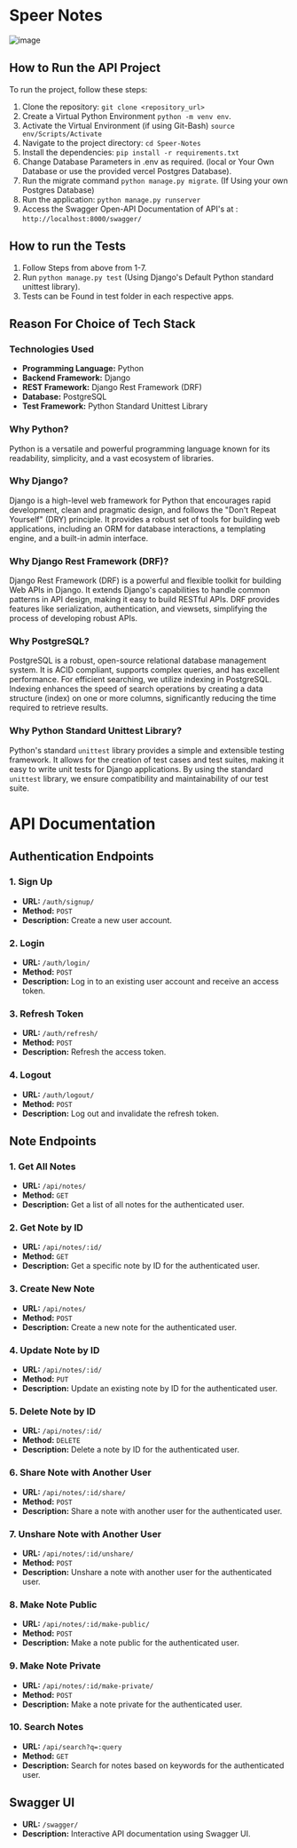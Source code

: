 # Speer Notes

![image](https://github.com/EGhost98/Speer_Notes/assets/76267623/cedacbda-942b-4c52-b530-ddc35e2b7c8b)

## How to Run the API Project
To run the project, follow these steps:

1. Clone the repository: `git clone <repository_url>`
2. Create a Virtual Python Environment `python -m venv env`.
3. Activate the Virtual Environment (if using Git-Bash) `source env/Scripts/Activate`
4. Navigate to the project directory: `cd Speer-Notes`
5. Install the dependencies: `pip install -r requirements.txt`
6. Change Database Parameters in .env as required. (local or Your Own Database or use the provided vercel Postgres Database).
7. Run the migrate command `python manage.py migrate`. (If Using your own Postgres Database)
8. Run the application: `python manage.py runserver`
9. Access the Swagger Open-API Documentation of API's at : `http://localhost:8000/swagger/`

## How to run the Tests

1. Follow Steps from above from 1-7.
2. Run `python manage.py test` (Using Django's Default Python standard unittest library).
3. Tests can be Found in test folder in each respective apps.

## Reason For Choice of Tech Stack

### Technologies Used

- **Programming Language:** Python
- **Backend Framework:** Django
- **REST Framework:** Django Rest Framework (DRF)
- **Database:** PostgreSQL
- **Test Framework:** Python Standard Unittest Library

### Why Python?

Python is a versatile and powerful programming language known for its readability, simplicity, and a vast ecosystem of libraries.

### Why Django?

Django is a high-level web framework for Python that encourages rapid development, clean and pragmatic design, and follows the "Don't Repeat Yourself" (DRY) principle. It provides a robust set of tools for building web applications, including an ORM for database interactions, a templating engine, and a built-in admin interface.

### Why Django Rest Framework (DRF)?

Django Rest Framework (DRF) is a powerful and flexible toolkit for building Web APIs in Django. It extends Django's capabilities to handle common patterns in API design, making it easy to build RESTful APIs. DRF provides features like serialization, authentication, and viewsets, simplifying the process of developing robust APIs.

### Why PostgreSQL?

PostgreSQL is a robust, open-source relational database management system. It is ACID compliant, supports complex queries, and has excellent performance. For efficient searching, we utilize indexing in PostgreSQL. Indexing enhances the speed of search operations by creating a data structure (index) on one or more columns, significantly reducing the time required to retrieve results.

### Why Python Standard Unittest Library?

Python's standard `unittest` library provides a simple and extensible testing framework. It allows for the creation of test cases and test suites, making it easy to write unit tests for Django applications. By using the standard `unittest` library, we ensure compatibility and maintainability of our test suite.

# API Documentation

## Authentication Endpoints

### 1. Sign Up

- **URL:** `/auth/signup/`
- **Method:** `POST`
- **Description:** Create a new user account.

### 2. Login

- **URL:** `/auth/login/`
- **Method:** `POST`
- **Description:** Log in to an existing user account and receive an access token.

### 3. Refresh Token

- **URL:** `/auth/refresh/`
- **Method:** `POST`
- **Description:** Refresh the access token.

### 4. Logout

- **URL:** `/auth/logout/`
- **Method:** `POST`
- **Description:** Log out and invalidate the refresh token.

## Note Endpoints

### 1. Get All Notes

- **URL:** `/api/notes/`
- **Method:** `GET`
- **Description:** Get a list of all notes for the authenticated user.

### 2. Get Note by ID

- **URL:** `/api/notes/:id/`
- **Method:** `GET`
- **Description:** Get a specific note by ID for the authenticated user.

### 3. Create New Note

- **URL:** `/api/notes/`
- **Method:** `POST`
- **Description:** Create a new note for the authenticated user.

### 4. Update Note by ID

- **URL:** `/api/notes/:id/`
- **Method:** `PUT`
- **Description:** Update an existing note by ID for the authenticated user.

### 5. Delete Note by ID

- **URL:** `/api/notes/:id/`
- **Method:** `DELETE`
- **Description:** Delete a note by ID for the authenticated user.

### 6. Share Note with Another User

- **URL:** `/api/notes/:id/share/`
- **Method:** `POST`
- **Description:** Share a note with another user for the authenticated user.

### 7. Unshare Note with Another User

- **URL:** `/api/notes/:id/unshare/`
- **Method:** `POST`
- **Description:** Unshare a note with another user for the authenticated user.

### 8. Make Note Public

- **URL:** `/api/notes/:id/make-public/`
- **Method:** `POST`
- **Description:** Make a note public for the authenticated user.

### 9. Make Note Private

- **URL:** `/api/notes/:id/make-private/`
- **Method:** `POST`
- **Description:** Make a note private for the authenticated user.

### 10. Search Notes

- **URL:** `/api/search?q=:query`
- **Method:** `GET`
- **Description:** Search for notes based on keywords for the authenticated user.

## Swagger UI

- **URL:** `/swagger/`
- **Description:** Interactive API documentation using Swagger UI.
